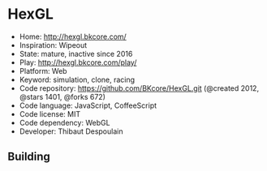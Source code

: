 # HexGL

- Home: http://hexgl.bkcore.com/
- Inspiration: Wipeout
- State: mature, inactive since 2016
- Play: http://hexgl.bkcore.com/play/
- Platform: Web
- Keyword: simulation, clone, racing
- Code repository: https://github.com/BKcore/HexGL.git (@created 2012, @stars 1401, @forks 672)
- Code language: JavaScript, CoffeeScript
- Code license: MIT
- Code dependency: WebGL
- Developer: Thibaut Despoulain

## Building
